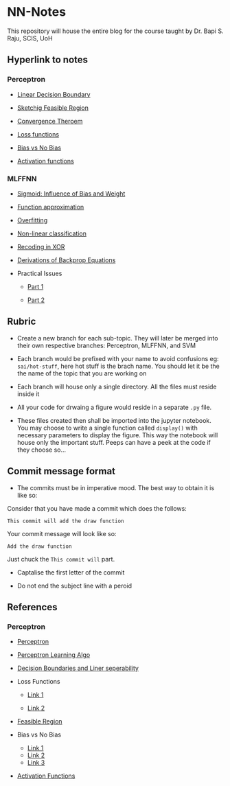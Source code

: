 # NN-Notes

This repository will  house the entire blog for the course taught by Dr. Bapi S. Raju, SCIS, UoH

## Hyperlink to notes

### Perceptron

* [Linear Decision Boundary](https://github.com/somanath08/NN-Notes/blob/Perceptron/Perceptron-1/Linear-decision-boundary.ipynb) 

* [Sketchig Feasible Region](https://github.com/somanath08/NN-Notes/blob/Perceptron/Perceptron-2/Sketching_Feasibility_Region.ipynb)

* [Convergence Theroem](https://github.com/somanath08/NN-Notes/blob/Perceptron/Perceptron-3/Convergence.ipynb)

* [Loss functions](https://github.com/somanath08/NN-Notes/blob/Perceptron/Perceptron-4/loss-function.ipynb)

* [Bias vs No Bias](https://github.com/somanath08/NN-Notes/blob/Perceptron/Perceptron-5/Bais-vs-No-Bais.ipynb)

* [Activation functions](https://github.com/somanath08/NN-Notes/blob/Perceptron/Perceptron-6/Activation.ipynb)

### MLFFNN

* [Sigmoid: Influence of Bias and Weight](https://github.com/somanath08/NN-Notes/blob/k/sigmoid/MLFFNN-1/Sigmoid_Function.ipynb)

* [Function approximation](https://github.com/somanath08/NN-Notes/blob/s/function-approximation/MLFFNN-2/Function-approximation-using-sigmoid.ipynb)

* [Overfitting](https://github.com/somanath08/NN-Notes/blob/k/overfitting/MLFFNN-3/Overfitting.ipynb)

* [Non-linear classification](https://github.com/somanath08/NN-Notes/blob/s/non-linear-classifier/MLFFNN-4/Non-linear-classification-examples.ipynb)

* [Recoding in XOR](https://github.com/somanath08/NN-Notes/blob/k/xor/MLFFNN-5/Recoding%20XOR.ipynb)

* [Derivations of Backprop Equations](https://github.com/somanath08/NN-Notes/blob/s/derivations/MLFFNN-6/Derivations.ipynb)

* Practical Issues
    * [Part 1](https://github.com/somanath08/NN-Notes/blob/s/practical-issues-1/MLFFNN-7_Part1/Practical-Issues-Part-1.ipynb)

    * [Part 2](https://github.com/somanath08/NN-Notes/blob/k/practical-issues-2/MLFFNN-7/Practical%20Issues.ipynb)

## Rubric

* Create a new branch for each sub-topic. They will later be merged into their own respective branches: Perceptron, MLFFNN, and 
SVM

* Each branch would be prefixed with your name to avoid confusions eg: `sai/hot-stuff`, here hot stuff is the brach name. You 
should let it be the the name of the topic that you are working on

* Each branch will house only a single directory. All the files must reside inside it

* All your code for drwaing a figure would reside in a separate `.py` file.

* These files created then shall be imported into the jupyter notebook. You may choose to write a single function called 
`display()`  with necessary parameters to display the figure. This way the notebook will house only the important stuff. Peeps 
can have a peek at the code if they choose so...


## Commit message format

* The commits must be in imperative mood. The best way to obtain it is like so:

Consider that you have made a commit which does the follows:

```
This commit will add the draw function
```

Your commit message will look like so:

```
Add the draw function
```

Just chuck the `This commit will` part.

* Captalise the first letter of the commit

* Do not end the subject line with a peroid

## References

### Perceptron

* [Perceptron](https://towardsdatascience.com/what-the-hell-is-perceptron-626217814f53)


* [Perceptron Learning Algo](https://towardsdatascience.com/perceptron-learning-algorithm-d5db0deab975)

* [Decision Boundaries and Liner seperability](http://www.cs.bham.ac.uk/~pxt/NC/l4_JB.pdf)

* Loss Functions
  * [Link 1](https://isaacchanghau.github.io/post/loss_functions/)

  * [Link 2](https://blog.algorithmia.com/introduction-to-loss-functions/)

* [Feasible Region](https://www.cs.toronto.edu/~tijmen/csc321/slides/lecture_slides_lec2.pdf)

* Bias vs No Bias
  * [Link 1](http://galaxy.agh.edu.pl/~vlsi/AI/bias/bias_eng.html)
  * [Link 2](http://www.chioka.in/why-do-we-need-a-bias-neuron/)
  * [Link 3](https://www.quora.com/What-is-bias-in-artificial-neural-network)

* [Activation Functions](https://towardsdatascience.com/activation-functions-neural-networks-1cbd9f8d91d6)
